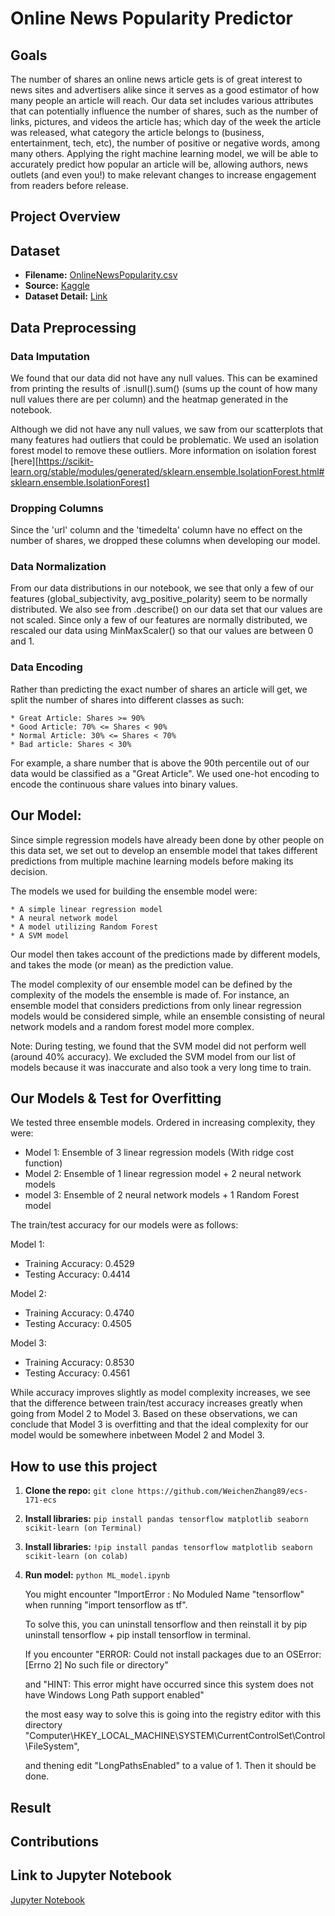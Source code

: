 # Online News Popularity Predictor

## Goals
The number of shares an online news article gets is of great interest to news sites and advertisers alike since it serves as a good estimator of how many people an article will reach. Our data set includes various attributes that can potentially influence the number of shares, such as the number of links, pictures, and videos the article has; which day of the week the article was released, what category the article belongs to (business, entertainment, tech, etc), the number of positive or negative words, among many others. Applying the right machine learning model, we will be able to accurately predict how popular an article will be, allowing authors, news outlets (and even you!) to make relevant changes to increase engagement from readers before release.

## Project Overview
<!-- Things need to be added here -->

## Dataset
* __Filename:__ [OnlineNewsPopularity.csv](OnlineNewsPopularity.csv)
* __Source:__ [Kaggle](https://www.kaggle.com/datasets/thehapyone/uci-online-news-popularity-data-set)
* __Dataset Detail:__ [Link](OnlineNewsPopularity.names)

## Data Preprocessing

### Data Imputation
We found that our data did not have any null values. This can be examined from printing the results of .isnull().sum() (sums up the count of how many null values there are per column) and the heatmap generated in the notebook. 

Although we did not have any null values, we saw from our scatterplots that many features had outliers that could be problematic. We used an isolation forest model to remove these outliers.
More information on isolation forest [here][https://scikit-learn.org/stable/modules/generated/sklearn.ensemble.IsolationForest.html#sklearn.ensemble.IsolationForest]

### Dropping Columns
Since the 'url' column and the 'timedelta' column have no effect on the number of shares, we dropped these columns when developing our model.

### Data Normalization
From our data distributions in our notebook, we see that only a few of our features (global_subjectivity, avg_positive_polarity) seem to be normally distributed. We also see from .describe() on our data set that our values are not scaled. Since only a few of our features are normally distributed, we rescaled our data using MinMaxScaler() so that our values are between 0 and 1.

### Data Encoding
Rather than predicting the exact number of shares an article will get, we split the number of shares into different classes as such:

    * Great Article: Shares >= 90%
    * Good Article: 70% <= Shares < 90%
    * Normal Article: 30% <= Shares < 70%
    * Bad article: Shares < 30%

For example, a share number that is above the 90th percentile out of our data would be classified as a "Great Article".
We used one-hot encoding to encode the continuous share values into binary values.

## Our Model:
Since simple regression models have already been done by other people on this data set, we set out to develop an ensemble model that takes different predictions from multiple machine learning models before making its decision. 

The models we used for building the ensemble model were:

    * A simple linear regression model
    * A neural network model
    * A model utilizing Random Forest
    * A SVM model

Our model then takes account of the predictions made by different models, and takes the mode (or mean) as the prediction value.

The model complexity of our ensemble model can be defined by the complexity of the models the ensemble is made of. For instance, an ensemble model that considers predictions from only linear regression models would be considered simple, while an ensemble consisting of neural network models and a random forest model more complex.

Note: During testing, we found that the SVM model did not perform well (around 40% accuracy). We excluded the SVM model from our list of models because it was inaccurate and also took a very long time to train.

## Our Models & Test for Overfitting
We tested three ensemble models. Ordered in increasing complexity, they were:

   * Model 1: Ensemble of 3 linear regression models (With ridge cost function)
   * Model 2: Ensemble of 1 linear regression model + 2 neural network models
   * model 3: Ensemble of 2 neural network models + 1 Random Forest model

The train/test accuracy for our models were as follows:

Model 1:
   * Training Accuracy: 0.4529
   * Testing Accuracy: 0.4414

Model 2:
   * Training Accuracy: 0.4740
   * Testing Accuracy: 0.4505

Model 3:
   * Training Accuracy: 0.8530
   * Testing Accuracy: 0.4561

While accuracy improves slightly as model complexity increases, we see that the difference between train/test accuracy increases greatly when going from Model 2 to Model 3. Based on these observations, we can conclude that Model 3 is overfitting and that the ideal complexity for our model would be somewhere inbetween Model 2 and Model 3.

## How to use this project
1. __Clone the repo:__ `git clone https://github.com/WeichenZhang89/ecs-171-ecs`
2. __Install libraries:__ `pip install pandas tensorflow matplotlib seaborn scikit-learn (on Terminal)`
3. __Install libraries:__ `!pip install pandas tensorflow matplotlib seaborn scikit-learn (on colab)`
4. __Run model:__ `python ML_model.ipynb`

   You might encounter "ImportError : No Moduled Name "tensorflow" when running "import tensorflow as tf". 

   To solve this, you can uninstall tensorflow and then reinstall it by pip uninstall tensorflow + pip install tensorflow in terminal.

   If you encounter "ERROR: Could not install packages due to an OSError: [Errno 2] No such file or directory" 

   and "HINT: This error might have occurred since this system does not have Windows Long Path support enabled"

   the most easy way to solve this is going into the registry editor with this directory "Computer\HKEY_LOCAL_MACHINE\SYSTEM\CurrentControlSet\Control\FileSystem", 

   and thening edit "LongPathsEnabled" to a value of 1. Then it should be done.

## Result
<!-- Things need to be added here -->

## Contributions
<!-- Things need to be added here -->

## Link to Jupyter Notebook
[Jupyter Notebook](https://github.com/WeichenZhang89/ecs-171-ecs/blob/main/Data%20Preprocessing%20%26%20ML%20model.ipynb)
